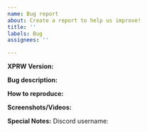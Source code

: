 ```yaml
---
name: Bug report
about: Create a report to help us improve!
title: ''
labels: Bug
assignees: ''

---
```


<!-- ⚠⚠ Do not delete this issue template! ⚠⚠ -->
<!-- Issues that do not use the issue template are likely to be ignored and closed. -->
<!-- Make sure that the bug is indeed in XPRW and was not caused by other addons! -->
**XPRW Version:**
<!-- State the used version of XPRW when encoutered the bug. -->
**Bug description:**
<!-- Describe the encountered bug as accurate as necessary -->
**How to reproduce:**
<!-- Name steps that need to be taken to reproduce the bug. -->
**Screenshots/Videos:**
<!-- Attach screenshots or videos of the bug for us to have a reference. -->
**Special Notes:**
Discord username:
